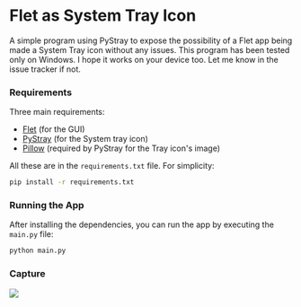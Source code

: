 # Flet as System Tray Icon

A simple program using PyStray to expose the possibility of a Flet app being made a System Tray icon without any issues.
This program has been tested only on Windows. I hope it works on your device too. Let me know in the issue tracker if not.

### Requirements
Three main requirements:

- [Flet](https://pypi.org/project/flet/) (for the GUI)
- [PyStray](https://pypi.org/project/pystray/) (for the System tray icon)
- [Pillow](https://pypi.org/project/pillow/) (required by PyStray for the Tray icon's image)

All these are in the `requirements.txt` file. For simplicity:

```bash
pip install -r requirements.txt
```

### Running the App
After installing the dependencies, you can run the app by executing the `main.py` file:

```bash
python main.py
```

### Capture
<img src="_sample/sample.mp4">

